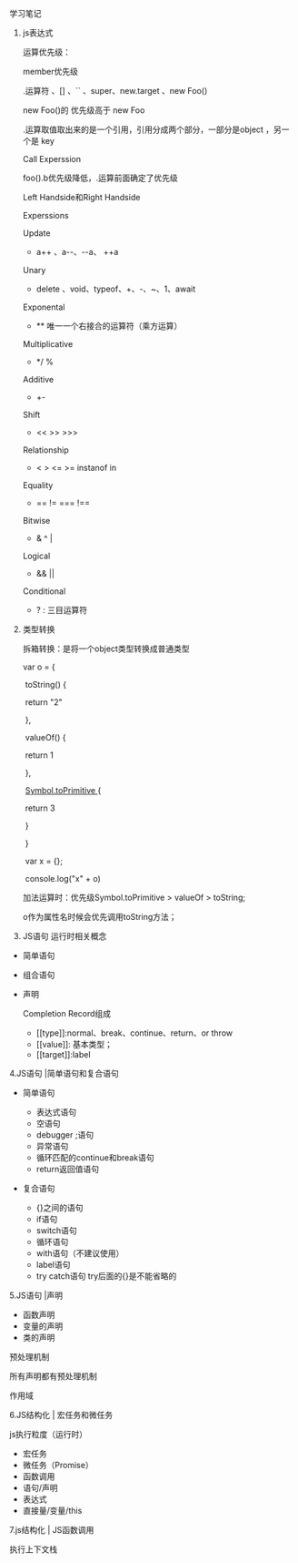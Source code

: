 学习笔记

1. js表达式

   运算优先级：

   member优先级

   .运算符 、[] 、`` 、super、new.target 、new Foo()

   new Foo()的 优先级高于 new Foo

   .运算取值取出来的是一个引用，引用分成两个部分，一部分是object ，另一个是 key

   

   Call  Experssion

   foo().b优先级降低，.运算前面确定了优先级

   

   Left Handside和Right Handside

   

   Experssions

   Update

   + a++ 、a--、--a、 ++a

   Unary

   + delete 、void、typeof、+、-、~、1、await 

   Exponental

   + ** 唯一一个右接合的运算符（乘方运算）

   Multiplicative

   + */ %

   Additive

   + +-

   Shift

   + << >> >>>

   Relationship

   + < > <= >= instanof in

   Equality

   + ==  !=  ===  !==

   Bitwise

   + & ^ |

   Logical

   +  && || 

   Conditional

   + ? : 三目运算符

     

2. 类型转换

    拆箱转换：是将一个object类型转换成普通类型

   var o = {

   ​        toString() {

   ​            return "2"

   ​        },

   ​        valueOf() {

   ​            return 1

   ​        },

   ​        [ Symbol.toPrimitive ]() {

   ​            return 3

   ​        }

   ​    }

   ​    var x = {};

   ​    console.log("x" + o)

   加法运算时：优先级Symbol.toPrimitive > valueOf > toString;

   o作为属性名时候会优先调用toString方法；

   

3. JS语句 运行时相关概念

+ 简单语句

+ 组合语句

+ 声明 

  Completion Record组成

  + [[type]]:normal、break、continue、return、or throw
  + [[value]]: 基本类型；
  + [[target]]:label



4.JS语句 |简单语句和复合语句

+ 简单语句
  + 表达式语句
  + 空语句
  + debugger ;语句
  + 异常语句
  + 循环匹配的continue和break语句
  + return返回值语句

+ 复合语句
  + {}之间的语句
  + if语句
  + switch语句
  + 循环语句
  + with语句（不建议使用）
  + label语句
  + try catch语句 try后面的{}是不能省略的

5.JS语句 |声明

+ 函数声明
+ 变量的声明
+ 类的声明 



预处理机制

所有声明都有预处理机制



作用域 



6.JS结构化 | 宏任务和微任务



js执行粒度（运行时）

+ 宏任务
+ 微任务（Promise）
+ 函数调用
+ 语句/声明
+ 表达式
+ 直接量/变量/this



7.js结构化 | JS函数调用



执行上下文栈

















 



















